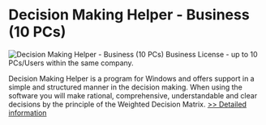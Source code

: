 # Decision Making Helper - Business (10 PCs)
![Decision Making Helper - Business (10 PCs)](https://mycommerce.akamaized.net/api/pimages/P300551757/BIG/300551757.JPG)
Business License - up to 10 PCs/Users within the same company.

Decision Making Helper is a program for Windows and offers support in a simple and structured manner in the decision making. When using the software you will make rational, comprehensive, understandable and clear decisions by the principle of the Weighted Decision Matrix.
[>> Detailed information](https://secure.shareit.com/shareit/product.html?productid=300551757&affiliateid=200057808)